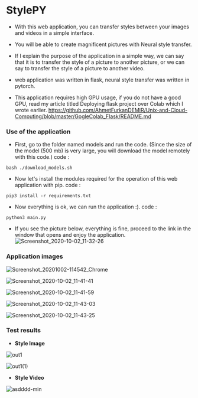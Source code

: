 # StylePY

* With this web application, you can transfer styles between your images and videos in a simple interface.

* You will be able to create magnificent pictures with Neural style transfer.

* If I explain the purpose of the application in a simple way, we can say that it is to transfer the style of a picture to another picture, or we can say to transfer the style of a picture to another video.

* web application was written in flask, neural style transfer was written in pytorch.

* This application requires high GPU usage, if you do not have a good GPU, read my article titled Deploying flask project over Colab which I wrote earlier. https://github.com/AhmetFurkanDEMIR/Unix-and-Cloud-Computing/blob/master/GogleColab_Flask/README.md

### Use of the application

* First, go to the folder named models and run the code. (Since the size of the model (500 mb) is very large, you will download the model remotely with this code.)
code : 
```linux
bash ./download_models.sh
```

* Now let's install the modules required for the operation of this web application with pip.
code :
```linux
pip3 install -r requirements.txt
```

* Now everything is ok, we can run the application :).
code :
```linux
python3 main.py
```

* If you see the picture below, everything is fine, proceed to the link in the window that opens and enjoy the application.
![Screenshot_2020-10-02_11-32-26](https://user-images.githubusercontent.com/54184905/94903869-18f7b780-04a3-11eb-874b-9562fbd8afc5.png)

### Application images

![Screenshot_20201002-114542_Chrome](https://user-images.githubusercontent.com/54184905/94905164-16965d00-04a5-11eb-9e6b-fe9dde6fc3be.jpg)

![Screenshot_2020-10-02_11-41-41](https://user-images.githubusercontent.com/54184905/94904812-907a1680-04a4-11eb-8aa7-9cf0bce492e7.png)

![Screenshot_2020-10-02_11-41-59](https://user-images.githubusercontent.com/54184905/94904822-94a63400-04a4-11eb-9cfe-f76cfb2eec73.png)

![Screenshot_2020-10-02_11-43-03](https://user-images.githubusercontent.com/54184905/94904796-8c4df900-04a4-11eb-9aca-e0d7f875fb80.png)

![Screenshot_2020-10-02_11-43-25](https://user-images.githubusercontent.com/54184905/94904816-9243da00-04a4-11eb-80ad-0b8f52905ab3.png)

### Test results

* **Style Image**
 
![out1](https://user-images.githubusercontent.com/54184905/94905312-5a896200-04a5-11eb-8cdf-1e67bc064b4f.png)

![out1(1)](https://user-images.githubusercontent.com/54184905/94905334-61b07000-04a5-11eb-8ef8-3465f30dc7c9.png)

* **Style Video**

![asdddd-min](https://user-images.githubusercontent.com/54184905/94905674-edc29780-04a5-11eb-8078-11be4947aba9.gif)
